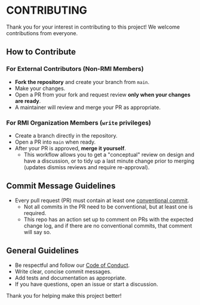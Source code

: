 # CONTRIBUTING

Thank you for your interest in contributing to this project! We welcome contributions from everyone.

## How to Contribute

### For External Contributors (Non-RMI Members)

- **Fork the repository** and create your branch from `main`.
- Make your changes.
- Open a PR from your fork and request review **only when your changes are ready**.
- A maintainer will review and merge your PR as appropriate.

### For RMI Organization Members (`write` privileges)

- Create a branch directly in the repository.
- Open a PR into `main` when ready.
- After your PR is approved, **merge it yourself**.
  - This workflow allows you to get a "conceptual" review on design and have a discussion, or to tidy up a last minute change prior to merging (updates dismiss reviews and require re-approval).

## Commit Message Guidelines

- Every pull request (PR) must contain at least one [conventional commit](https://www.conventionalcommits.org/en/v1.0.0/).
  - Not all commits in the PR need to be conventional, but at least one is required.
  - This repo has an action set up to comment on PRs with the expected change log, and if there are no conventional commits, that comment will say so.

## General Guidelines

- Be respectful and follow our [Code of Conduct](./CODE_OF_CONDUCT.md).
- Write clear, concise commit messages.
- Add tests and documentation as appropriate.
- If you have questions, open an issue or start a discussion.

Thank you for helping make this project better!
